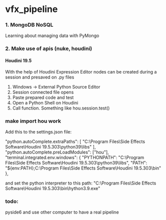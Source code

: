 # vfx_pipeline

### 1. MongoDB NoSQL
Learning about managing data with PyMongo

### 2. Make use of apis (nuke, houdini)

#### Houdini 19.5
With the help of Houdini Expression Editor nodes can be created during a session and presaved on .py files

1. Windows -> External Python Source Editor
2. Session connected file opens
3. Paste prepared code and test
4. Open a Python Shell on Houdini
5. Call function. Something like hou.session.test()

### make import hou work
Add this to the settings.json file:

"python.autoComplete.extraPaths": [
    "C:\\Program Files\\Side Effects Software\\Houdini 19.5.303\\python39\\libs"
],
"python.autoComplete.preLoadModules": ["hou"],
"terminal.integrated.env.windows": {
    "PYTHONPATH": "C:\\Program Files\\Side Effects Software\\Houdini 19.5.303\\python39\\libs",
    "PATH": "${env:PATH};C:\\Program Files\\Side Effects Software\\Houdini 19.5.303\\bin"
},

and set the python interpreter to this path:
"C:\Program Files\Side Effects Software\Houdini 19.5.303\bin\hython3.9.exe"


### todo:
pyside6 and use other computer to have a real pipeline